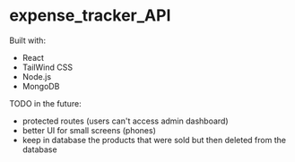 # expense_tracker_API

Built with:
- React
- TailWind CSS
- Node.js
- MongoDB

TODO in the future:
- protected routes (users can't access admin dashboard)
- better UI for small screens (phones)
- keep in database the products that were sold but then deleted from the database
